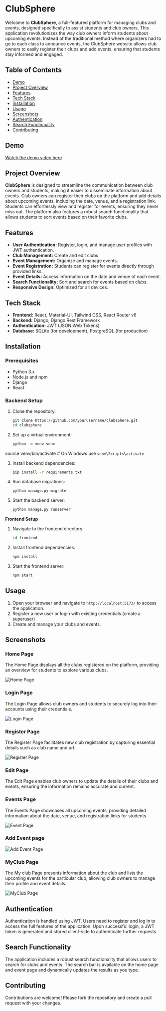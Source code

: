 # ClubSphere

Welcome to **ClubSphere**, a full-featured platform for managing clubs and events, designed specifically to assist students and club owners. This application revolutionizes the way club owners inform students about upcoming events. Instead of the traditional method where organizers had to go to each class to announce events, the ClubSphere website allows club owners to easily register their clubs and add events, ensuring that students stay informed and engaged.

## Table of Contents
- [Demo](#demo)
- [Project Overview](#project-overview)
- [Features](#features)
- [Tech Stack](#tech-stack)
- [Installation](#installation)
- [Usage](#usage)
- [Screenshots](#screenshots)
- [Authentication](#authentication)
- [Search Functionality](#search-functionality) 
- [Contributing](#contributing)








## Demo
[Watch the demo video here](https://github.com/Dharshansk16/Club-Sphere/assets/142658700/d14c733b-490b-4151-a82a-568fe513a57a)

## Project Overview
**ClubSphere** is designed to streamline the communication between club owners and students, making it easier to disseminate information about events. Club owners can register their clubs on the platform and add details about upcoming events, including the date, venue, and a registration link. Students can effortlessly view and register for events, ensuring they never miss out. The platform also features a robust search functionality that allows students to sort events based on their favorite clubs.

## Features
- **User Authentication:** Register, login, and manage user profiles with JWT authentication.
- **Club Management:** Create and edit clubs.
- **Event Management:** Organize and manage events.
- **Event Registration:** Students can register for events directly through provided links.
- **Event Details:** Access information on the date and venue of each event.
- **Search Functionality:** Sort and search for events based on clubs.
- **Responsive Design:** Optimized for all devices.

## Tech Stack
- **Frontend:** React, Material-UI, Tailwind CSS, React Router v6
- **Backend:** Django, Django Rest Framework
- **Authentication:** JWT (JSON Web Tokens)
- **Database:** SQLite (for development), PostgreSQL (for production)

## Installation
### Prerequisites
- Python 3.x
- Node.js and npm
- Django
- React

### Backend Setup
1. Clone the repository:
   ```bash
   git clone https://github.com/yourusername/clubsphere.git
   cd clubsphere
   
2. Set up a virtual environment:
   ```bash
   python -m venv venv
source venv/bin/activate  # On Windows use `venv\Scripts\activate`

3. Install backend dependencies:
   ```bash
   pip install -r requirements.txt
4. Run database migrations:
   ```bash
   python manage.py migrate
5. Start the backend server:
   ```bash
   python manage.py runserver

 **Frontend Setup**
1. Navigate to the frontend directory:
   ```bash
   cd frontend
2. Install frontend dependencies:
   ```bash
   npm install
3. Start the frontend server:
   ```bash
   npm start

## Usage
1. Open your browser and navigate to `http://localhost:5173/` to access the application.
2. Register a new user or login with existing credentials.(create a superuser)
3. Create and manage your clubs and events.

## Screenshots
### Home Page
The Home Page displays all the clubs registered on the platform, providing an overview for students to explore various clubs.

![Home Page](https://github.com/Dharshansk16/Club-Sphere/assets/142658700/3332ad64-09e6-474b-ae7f-beabfa2a1efa)

### Login Page
The Login Page allows club owners and students to securely log into their accounts using their credentials.

![Login Page](https://github.com/Dharshansk16/Club-Sphere/assets/142658700/159c5baf-e8ab-4fbe-9088-9dfd938f3b06)

### Register Page
The Register Page facilitates new club registration by capturing essential details such as club name and url.

![Register Page](https://github.com/Dharshansk16/Club-Sphere/assets/142658700/85b94def-239c-4674-979e-302958c1b4f9)

### Edit Page
The Edit Page enables club owners to update the details of their clubs and events, ensuring the information remains accurate and current.

### Events Page
The Events Page showcases all upcoming events, providing detailed information about the date, venue, and registration links for students.

![Event Page](https://github.com/Dharshansk16/Club-Sphere/assets/142658700/f0ca721a-c8ff-482f-ad35-44252af2559c)

### Add Event page

![Add Event Page](https://github.com/Dharshansk16/Club-Sphere/assets/142658700/31f8c92e-7082-4fcd-9742-4ae99c5768ab)

### MyClub Page
The My club Page presents information about the club and lists the upcoming events for the particular club, allowing club owners to manage their profile and event details.


![MyClub Page](https://github.com/Dharshansk16/Club-Sphere/assets/142658700/30baf2ff-d25a-41fc-92b1-3e70b835f67b)


## Authentication
Authentication is handled using JWT. Users need to register and log in to access the full features of the application. Upon successful login, a JWT token is generated and stored client-side to authenticate further requests.

## Search Functionality
The application includes a robust search functionality that allows users to search for clubs and events. The search bar is available on the home page  and event page and dynamically updates the results as you type.

## Contributing
Contributions are welcome! Please fork the repository and create a pull request with your changes.























